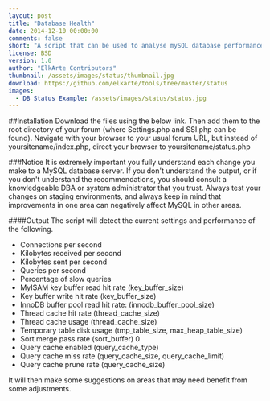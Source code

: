 ```yaml
---
layout: post
title: "Database Health"
date: 2014-12-10 00:00:00
comments: false
short: "A script that can be used to analyse mySQL database performance and provide suggestions on how to improve settings (experimental)."
license: BSD
version: 1.0
author: "ElkArte Contributors"
thumbnail: /assets/images/status/thumbnail.jpg
download: https://github.com/elkarte/tools/tree/master/status
images:
  - DB Status Example: /assets/images/status/status.jpg
---
```


##Installation
Download the files using the below link.  Then add them to the root directory of your forum (where Settings.php and SSI.php can be found). 
Navigate with your browser to your usual forum URL, but instead of yoursitename/index.php, direct your browser to 
yoursitename/status.php

###Notice
It is extremely important you fully understand each change you make to a MySQL database server. If you 
don't understand the output, or if you don't understand the recommendations, you should consult a 
knowledgeable DBA or system administrator that you trust. Always test your changes on staging 
environments, and always keep in mind that improvements in one area can negatively affect MySQL in other 
areas.

####Output
The script will detect the current settings and performance of the following.

*  Connections per second
*  Kilobytes received per second
*  Kilobytes sent per second
*  Queries per second
*  Percentage of slow queries
*  MyISAM key buffer read hit rate (key_buffer_size)
*  Key buffer write hit rate (key_buffer_size)
*  InnoDB buffer pool read hit rate: (innodb_buffer_pool_size) 
*  Thread cache hit rate (thread_cache_size) 
*  Thread cache usage (thread_cache_size)
*  Temporary table disk usage (tmp_table_size, max_heap_table_size)
*  Sort merge pass rate (sort_buffer) 	0
*  Query cache enabled (query_cache_type)
*  Query cache miss rate (query_cache_size, query_cache_limit)
*  Query cache prune rate (query_cache_size)

It will then make some suggestions on areas that may need benefit from some adjustments.